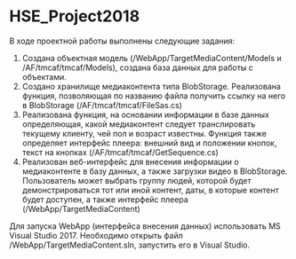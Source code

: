 # HSE_Project2018

В ходе проектной работы выполнены следующие задания:
1. Создана объектная модель (/WebApp/TargetMediaContent/Models и /AF/tmcaf/tmcaf/Models), создана база данных для работы с объектами.
2. Создано хранилище медиаконтента типа BlobStorage. Реализована функция, позволяющая по названию файла получить ссылку на него в BlobStorage (/AF/tmcaf/tmcaf/FileSas.cs)
3. Реализована функция, на основании информации в базе данных определяющая, какой медиаконтент следует транслировать текущему клиенту, чей пол и возраст известны. Функция также определяет интерфейс плеера: внешний вид и положении кнопок, текст на кнопках (/AF/tmcaf/tmcaf/GetSequence.cs)
4. Реализован веб-интерфейс для внесения информации о медиаконтенте в базу данных, а также загрузки видео в BlobStorage. Пользователь может выбрать группу людей, которой будет демонстрироваться тот или иной контент, даты, в которые контент будет доступен, а также интерфейс плеера (/WebApp/TargetMediaContent)

Для запуска WebApp (интерфейса внесения данных) использовать MS Visual Studio 2017. Необходимо открыть файл /WebApp/TargetMediaContent.sln, запустить его в Visual Studio.
